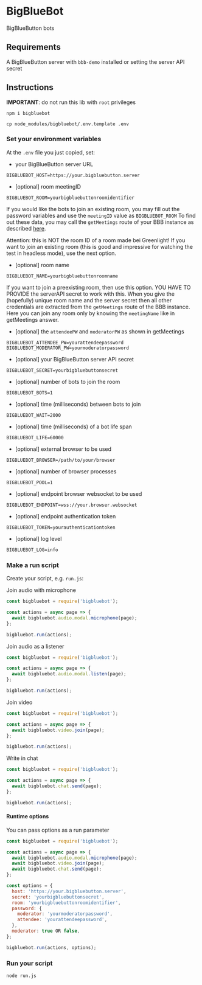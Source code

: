 # BigBlueBot

BigBlueButton bots

## Requirements

A BigBlueButton server with `bbb-demo` installed or setting the server API secret

## Instructions

**IMPORTANT**: do not run this lib with `root` privileges

`npm i bigbluebot`

`cp node_modules/bigbluebot/.env.template .env`

### Set your environment variables

At the `.env` file you just copied, set:

 - your BigBlueButton server URL
```
BIGBLUEBOT_HOST=https://your.bigbluebutton.server
```
 - [optional] room meetingID
```
BIGBLUEBOT_ROOM=yourbigbluebuttonroomidentifier
```
If you would like the bots to join an existing room, you may fill
out the password variables and use the `meetingID` value as `BIGBLUEBOT_ROOM`
To find out these data, you may call the `getMeetings` route of your BBB
instance as described [here](https://docs.bigbluebutton.org/dev/api.html#getmeetings).

Attention: this is NOT the room ID of a room made bei Greenlight! If you want to join an existing room
(this is good and impressive for watching the test in headless mode), use the next option.
 - [optional] room name
```
BIGBLUEBOT_NAME=yourbigbluebuttonroomname
```
If you want to join a preexisting room, then use this option. YOU HAVE TO PROVIDE the serverAPI secret
to work with this. When you give the (hopefully) unique room name and the server secret then all
other credentials are extracted from the `getMeetings` route of the BBB instance.
Here you can join any room only by knowing the `meetingName` like in getMeetings answer.
 - [optional] the `attendeePW` and `moderatorPW` as shown in getMeetings
```
BIGBLUEBOT_ATTENDEE_PW=yourattendeepassword
BIGBLUEBOT_MODERATOR_PW=yourmoderatorpassword
```
 - [optional] your BigBlueButton server API secret
```
BIGBLUEBOT_SECRET=yourbigbluebuttonsecret
```
 - [optional] number of bots to join the room
```
BIGBLUEBOT_BOTS=1
```
 - [optional] time (milliseconds) between bots to join
```
BIGBLUEBOT_WAIT=2000
```
 - [optional] time (milliseconds) of a bot life span
```
BIGBLUEBOT_LIFE=60000
```
 - [optional] external browser to be used
```
BIGBLUEBOT_BROWSER=/path/to/your/browser
```
 - [optional] number of browser processes
```
BIGBLUEBOT_POOL=1
```
 - [optional] endpoint browser websocket to be used
```
BIGBLUEBOT_ENDPOINT=wss://your.browser.websocket
```
 - [optional] endpoint authentication token
```
BIGBLUEBOT_TOKEN=yourauthenticationtoken
```
 - [optional] log level
```
BIGBLUEBOT_LOG=info
```

### Make a run script

Create your script, e.g. `run.js`:

Join audio with microphone

```js
const bigbluebot = require('bigbluebot');

const actions = async page => {
  await bigbluebot.audio.modal.microphone(page);
};

bigbluebot.run(actions);
```

Join audio as a listener

```js
const bigbluebot = require('bigbluebot');

const actions = async page => {
  await bigbluebot.audio.modal.listen(page);
};

bigbluebot.run(actions);
```

Join video

```js
const bigbluebot = require('bigbluebot');

const actions = async page => {
  await bigbluebot.video.join(page);
};

bigbluebot.run(actions);
```

Write in chat

```js
const bigbluebot = require('bigbluebot');

const actions = async page => {
  await bigbluebot.chat.send(page);
};

bigbluebot.run(actions);
```

#### Runtime options

You can pass options as a run parameter

```js
const bigbluebot = require('bigbluebot');

const actions = async page => {
  await bigbluebot.audio.modal.microphone(page);
  await bigbluebot.video.join(page);
  await bigbluebot.chat.send(page);
};

const options = {
  host: 'https://your.bigbluebutton.server',
  secret: 'yourbigbluebuttonsecret',
  room: 'yourbigbluebuttonroomidentifier',
  password: {
    moderator: 'yourmoderatorpassword',
    attendee: 'yourattendeepassword',
  },
  moderator: true OR false,
};

bigbluebot.run(actions, options);
```

### Run your script

`node run.js`
